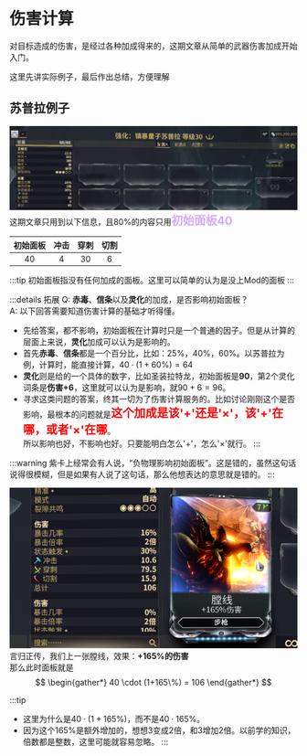 # 伤害计算
对目标造成的伤害，是经过各种加成得来的，这期文章从简单的武器伤害加成开始入门。

这里先讲实际例子，最后作出总结，方便理解

## 苏普拉例子
![without-mod.png](src%2Fwithout-mod.png)
这期文章只用到以下信息，且80%的内容只用<span style="color:#d4aaff; font-size:20px; font-weight:bold">初始面板40</span>

| 初始面板 | 冲击 | 穿刺 | 切割 |
| :------: | :--: | :--: | :--: |
|    40    |  4   |  30  |  6   |

:::tip
初始面板指没有任何加成的面板。这里可以简单的认为是没上Mod的面板
:::

:::details 拓展
Q: **赤毒**、**信条**以及**灵化**的加成，是否影响初始面板？  
A: 以下回答需要知道伤害计算的基础才听得懂。  
+ 先给答案，都不影响，初始面板在计算时只是一个普通的因子。但是从计算的层面上来说，**灵化**加成可以认为是影响的。
+ 首先**赤毒**、**信条**都是一个百分比，比如：25%，40%，60%。以苏普拉为例，计算时，能直接计算，$40 \cdot (1+60\%) = 64$  
+ **灵化**则是给的一个具体的数字，比如圣装拉特龙，初始面板是**90**，第2个灵化词条是**伤害+6**，这里就可以认为是影响，就$90 + 6 = 96$。
+ 寻求这类问题的答案，终其一切为了伤害计算服务的。比如讨论刚刚这个是否影响，最根本的问题就是<span style="color:#ff0000; font-size:20px; font-weight:bold">这个加成是该'+'还是'×'，该'+'在哪，或者'×'在哪</span>。  
所以影响也好，不影响也好。只要能明白怎么'+'，怎么'×'就行。
:::

:::warning
紫卡上经常会有人说，“负物理影响初始面板”。这是错的，虽然这句话说得很模糊，但是如果有人说了这句话，那么他想表达的意思就是错的。
:::

![tangx.png](src%2Ftangx.png)
言归正传，我们上一张膛线，效果：**+165%的伤害**  
那么此时面板就是
$$
\begin{gather*}
40 \cdot (1+165\%) = 106
\end{gather*}
$$ 

:::tip
+ 这里为什么是$40 \cdot (1+165\%)$，而不是$40 \cdot 165\%$。
+ 因为这个165%是额外增加的，想想3变成2倍，和3增加2倍。以前学的知识，倍数都是整数，这里可能就容易忽略。
:::
